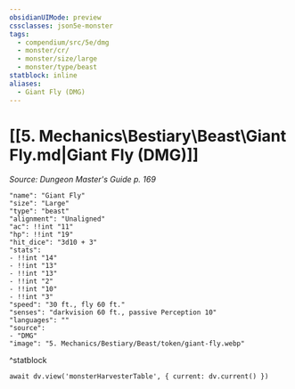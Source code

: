 ```yaml
---
obsidianUIMode: preview
cssclasses: json5e-monster
tags:
  - compendium/src/5e/dmg
  - monster/cr/
  - monster/size/large
  - monster/type/beast
statblock: inline
aliases:
  - Giant Fly (DMG)
---
```

# [[5. Mechanics\Bestiary\Beast\Giant Fly.md|Giant Fly (DMG)]]
*Source: Dungeon Master's Guide p. 169*  

```statblock
"name": "Giant Fly"
"size": "Large"
"type": "beast"
"alignment": "Unaligned"
"ac": !!int "11"
"hp": !!int "19"
"hit_dice": "3d10 + 3"
"stats":
- !!int "14"
- !!int "13"
- !!int "13"
- !!int "2"
- !!int "10"
- !!int "3"
"speed": "30 ft., fly 60 ft."
"senses": "darkvision 60 ft., passive Perception 10"
"languages": ""
"source":
- "DMG"
"image": "5. Mechanics/Bestiary/Beast/token/giant-fly.webp"
```
^statblock

```dataviewjs
await dv.view('monsterHarvesterTable', { current: dv.current() })
```
